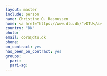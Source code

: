 ```yaml
---
layout: master
include: person
name: Christine O. Rasmussen
home: <a href="https://www.dtu.dk/">DTU</a>
country: "DK"
photo: 
email: cora@dtu.dk
phone:
on_contract: yes
has_been_on_contract: yes
groups:
  pari:
  pari-sg:
---
```

